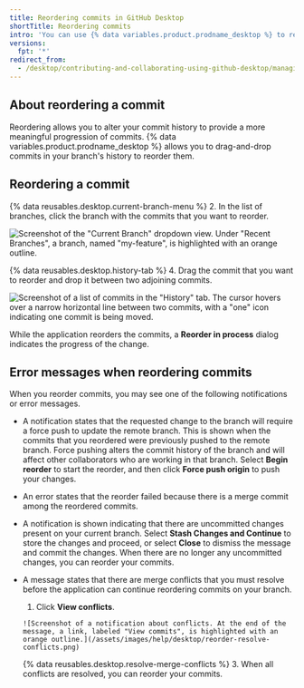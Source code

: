 ```yaml
---
title: Reordering commits in GitHub Desktop
shortTitle: Reordering commits
intro: 'You can use {% data variables.product.prodname_desktop %} to reorder commits in your branch''s history.'
versions:
  fpt: '*'
redirect_from:
  - /desktop/contributing-and-collaborating-using-github-desktop/managing-commits/reordering-commits
---
```


## About reordering a commit

Reordering allows you to alter your commit history to provide a more meaningful progression of commits. {% data variables.product.prodname_desktop %} allows you to drag-and-drop commits in your branch's history to reorder them.

## Reordering a commit

{% data reusables.desktop.current-branch-menu %}
2. In the list of branches, click the branch with the commits that you want to reorder.

  ![Screenshot of the "Current Branch" dropdown view. Under "Recent Branches", a branch, named "my-feature", is highlighted with an orange outline.](/assets/images/help/desktop/select-branch-from-dropdown.png)

{% data reusables.desktop.history-tab %}
4. Drag the commit that you want to reorder and drop it between two adjoining commits.

  ![Screenshot of a list of commits in the "History" tab. The cursor hovers over a narrow horizontal line between two commits, with a "one" icon indicating one commit is being moved.](/assets/images/help/desktop/reorder-drag-and-drop.png)

While the application reorders the commits, a **Reorder in process** dialog indicates the progress of the change.

## Error messages when reordering commits

When you reorder commits, you may see one of the following notifications or error messages.

* A notification states that the requested change to the branch will require a force push to update the remote branch. This is shown when the commits that you reordered were previously pushed to the remote branch. Force pushing alters the commit history of the branch and will affect other collaborators who are working in that branch.  Select **Begin reorder** to start the reorder, and then click **Force push origin** to push your changes.
* An error states that the reorder failed because there is a merge commit among the reordered commits.
* A notification is shown indicating that there are uncommitted changes present on your current branch. Select **Stash Changes and Continue** to store the changes and proceed, or select **Close** to dismiss the message and commit the changes. When there are no longer any uncommitted changes, you can reorder your commits.
* A message states that there are merge conflicts that you must resolve before the application can continue reordering commits on your branch.
    1. Click **View conflicts**.

      ![Screenshot of a notification about conflicts. At the end of the message, a link, labeled "View commits", is highlighted with an orange outline.](/assets/images/help/desktop/reorder-resolve-conflicts.png)
    {% data reusables.desktop.resolve-merge-conflicts %}
   3. When all conflicts are resolved, you can reorder your commits.

